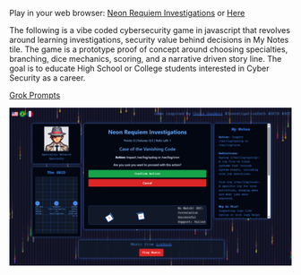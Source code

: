Play in your web browser: [Neon Requiem Investigations](https://cybersleuth.z20.web.core.windows.net/) or [Here](https://neonrequiem.z13.web.core.windows.net/)

The following is a vibe coded cybersecurity game in javascript that revolves around learning investigations, security value behind decisions in My Notes tile. The game is a prototype proof of concept around choosing specialties, branching, dice mechanics, scoring, and a narrative driven story line. The goal is to educate High School or College students interested in Cyber Security as a career.

[Grok Prompts](https://grok.com/share/bGVnYWN5_6b004183-7ef8-405b-b2a6-b87bfae83c2e)

![enter image description here](https://raw.githubusercontent.com/swiftsolves-msft/VibeCodeProjects/refs/heads/main/cybersleuth/images/gameimage.png)
